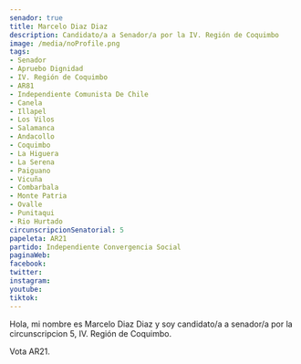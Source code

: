 ```yaml
---
senador: true
title: Marcelo Diaz Diaz
description: Candidato/a a Senador/a por la IV. Región de Coquimbo
image: /media/noProfile.png
tags:
- Senador
- Apruebo Dignidad
- IV. Región de Coquimbo
- AR81
- Independiente Comunista De Chile
- Canela
- Illapel
- Los Vilos
- Salamanca
- Andacollo
- Coquimbo
- La Higuera
- La Serena
- Paiguano
- Vicuña
- Combarbala
- Monte Patria
- Ovalle
- Punitaqui
- Rio Hurtado
circunscripcionSenatorial: 5
papeleta: AR21
partido: Independiente Convergencia Social
paginaWeb:
facebook:
twitter:
instagram:
youtube:
tiktok:
---
```

Hola, mi nombre es Marcelo Diaz Diaz y soy candidato/a a senador/a por la circunscripcion 5, IV. Región de Coquimbo.

Vota AR21.